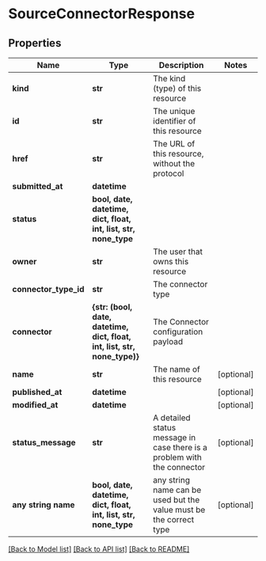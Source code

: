 # SourceConnectorResponse


## Properties
Name | Type | Description | Notes
------------ | ------------- | ------------- | -------------
**kind** | **str** | The kind (type) of this resource | 
**id** | **str** | The unique identifier of this resource | 
**href** | **str** | The URL of this resource, without the protocol | 
**submitted_at** | **datetime** |  | 
**status** | **bool, date, datetime, dict, float, int, list, str, none_type** |  | 
**owner** | **str** | The user that owns this resource | 
**connector_type_id** | **str** | The connector type | 
**connector** | **{str: (bool, date, datetime, dict, float, int, list, str, none_type)}** | The Connector configuration payload | 
**name** | **str** | The name of this resource | [optional] 
**published_at** | **datetime** |  | [optional] 
**modified_at** | **datetime** |  | [optional] 
**status_message** | **str** | A detailed status message in case there is a problem with the connector | [optional] 
**any string name** | **bool, date, datetime, dict, float, int, list, str, none_type** | any string name can be used but the value must be the correct type | [optional]

[[Back to Model list]](../README.md#documentation-for-models) [[Back to API list]](../README.md#documentation-for-api-endpoints) [[Back to README]](../README.md)


